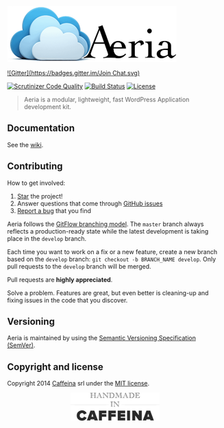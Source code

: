 <img src="resources/img/Aeria-Title.png" height="130">

[![Gitter](https://badges.gitter.im/Join Chat.svg)](https://gitter.im/CaffeinaLab/aeria?utm_source=badge&utm_medium=badge&utm_campaign=pr-badge&utm_content=badge)

[![Scrutinizer Code Quality](https://scrutinizer-ci.com/g/CaffeinaLab/aeria/badges/quality-score.png?b=master)](https://scrutinizer-ci.com/g/CaffeinaLab/aeria/?branch=master)
[![Build Status](https://travis-ci.org/CaffeinaLab/aeria.svg)](https://travis-ci.org/CaffeinaLab/aeria)
[![License](https://poser.pugx.org/CaffeinaLab/aeria/license.svg)](https://packagist.org/packages/CaffeinaLab/aeria)

> Aeria is a modular, lightweight, fast WordPress Application development kit.


## Documentation

See the [wiki](https://github.com/CaffeinaLab/aeria/wiki).


## Contributing

How to get involved:

1. [Star](https://github.com/CaffeinaLab/aeria/stargazers) the project!
2. Answer questions that come through [GitHub issues](https://github.com/CaffeinaLab/aeria/issues?state=open)
3. [Report a bug](https://github.com/CaffeinaLab/aeria/issues/new) that you find


Aeria follows the [GitFlow branching model](http://nvie.com/posts/a-successful-git-branching-model). The ```master``` branch always reflects a production-ready state while the latest development is taking place in the ```develop``` branch.

Each time you want to work on a fix or a new feature, create a new branch based on the ```develop``` branch: ```git checkout -b BRANCH_NAME develop```. Only pull requests to the ```develop``` branch will be merged.

Pull requests are **highly appreciated**.

Solve a problem. Features are great, but even better is cleaning-up and fixing issues in the code that you discover.

## Versioning

Aeria is maintained by using the [Semantic Versioning Specification (SemVer)](http://semver.org).


## Copyright and license

Copyright 2014 [Caffeina](http://caffeina.co) srl under the [MIT license](LICENSE.md).

<p align="center"><a href="http://caffeina.co" target="_blank" title="Caffeina - Ideas Never Sleep"><img src="https://github.com/CaffeinaLab/BrandResources/blob/master/caffeina-handmade.png?raw=true" align="center" height="65"></a></p>